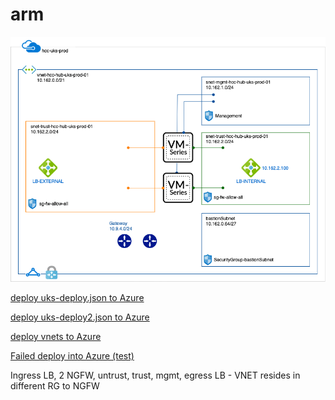 # arm

<img src="hcc-shared.png"/>

<p><a href='https://portal.azure.com/#create/Microsoft.Template/uri/https%3A%2F%2Fraw.githubusercontent.com%2Fphiltaylor%2Fhullcc-arm%2Fmaster%2Fuks-deploy.json'>deploy uks-deploy.json to Azure</a></p>
<p><a href='https://portal.azure.com/#create/Microsoft.Template/uri/https%3A%2F%2Fraw.githubusercontent.com%2Fphiltaylor%2Fhullcc-arm%2Fmaster%2Fuks-deploy2.json'>deploy uks-deploy2.json to Azure</a></p>
<p><a href='https://portal.azure.com/#create/Microsoft.Template/uri/https%3A%2F%2Fraw.githubusercontent.com%2Fphiltaylor%2Fhullcc-arm%2Fmaster%2FVNet-Hub-template.json'>deploy vnets to Azure</a></p>
<p><a href='https://portal.azure.com/#create/Microsoft.Template/uri/https%3A%2F%2Fraw.githubusercontent.com%2Fphiltaylor%2Fhullcc-arm%2Fmaster%2FVNet-Hub-templatasde.json'>Failed deploy into Azure (test)</a></p>
<p>Ingress LB, 2 NGFW, untrust, trust, mgmt, egress LB - VNET resides in different RG to NGFW</p>
